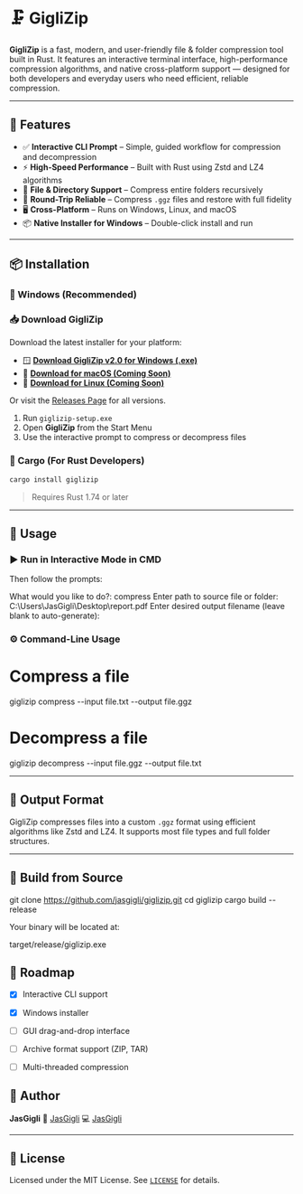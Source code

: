 # 🗜️ GigliZip

**GigliZip** is a fast, modern, and user-friendly file & folder compression tool built in Rust. It features an interactive terminal interface, high-performance compression algorithms, and native cross-platform support — designed for both developers and everyday users who need efficient, reliable compression.

---

## 🚀 Features

- ✅ **Interactive CLI Prompt** – Simple, guided workflow for compression and decompression
- ⚡ **High-Speed Performance** – Built with Rust using Zstd and LZ4 algorithms
- 📁 **File & Directory Support** – Compress entire folders recursively
- 🔄 **Round-Trip Reliable** – Compress `.ggz` files and restore with full fidelity
- 🖥️ **Cross-Platform** – Runs on Windows, Linux, and macOS
- 📦 **Native Installer for Windows** – Double-click install and run

---



## 📦 Installation

### 🔹 Windows (Recommended)

### 📥 Download GigliZip

Download the latest installer for your platform:






- 🪟 **[Download GigliZip v2.0 for Windows (.exe)](https://github.com/jasgigli/giglizip/releases/latest)**
- 🍎 **[Download for macOS (Coming Soon)]()**
- 🐧 **[Download for Linux (Coming Soon)]()**



Or visit the [Releases Page](https://github.com/jasgigli/GigliZip/releases) for all versions.


1. Run `giglizip-setup.exe`
2. Open **GigliZip** from the Start Menu
3. Use the interactive prompt to compress or decompress files

### 🔹 Cargo (For Rust Developers)

```bash
cargo install giglizip
````

> Requires Rust 1.74 or later

---

## 🧪 Usage

### ▶️ Run in Interactive Mode in CMD


Then follow the prompts:


What would you like to do?: compress
Enter path to source file or folder: C:\Users\JasGigli\Desktop\report.pdf
Enter desired output filename (leave blank to auto-generate):


### ⚙️ Command-Line Usage


# Compress a file
giglizip compress --input file.txt --output file.ggz

# Decompress a file
giglizip decompress --input file.ggz --output file.txt


---

## 📁 Output Format

GigliZip compresses files into a custom `.ggz` format using efficient algorithms like Zstd and LZ4. It supports most file types and full folder structures.

---

## 🔧 Build from Source


git clone https://github.com/jasgigli/giglizip.git
cd giglizip
cargo build --release



Your binary will be located at:

target/release/giglizip.exe




## 📌 Roadmap

* [x] Interactive CLI support
* [x] Windows installer
* [ ] GUI drag-and-drop interface
* [ ] Archive format support (ZIP, TAR)
* [ ] Multi-threaded compression



## 👤 Author

**JasGigli**
🔗 [JasGigli](https://junaidalishah.vercel.app)
💻 [JasGigli](https://github.com/jasgigli)

---

## 📄 License

Licensed under the MIT License. See [`LICENSE`](./LICENSE) for details.




